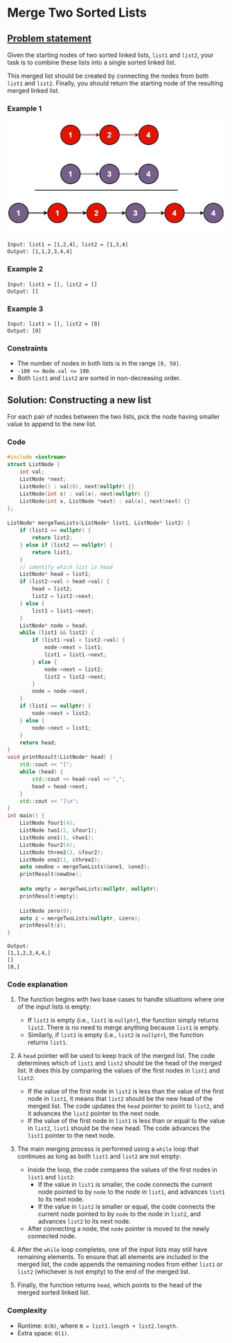 # Merge Two Sorted Lists

## [Problem statement](https://leetcode.com/problems/merge-two-sorted-lists/)

Given the starting nodes of two sorted linked lists, `list1` and `list2`, your task is to combine these lists into a single sorted linked list. 

This merged list should be created by connecting the nodes from both `list1` and `list2`. Finally, you should return the starting node of the resulting merged linked list.

### Example 1
![The linked lists of Example 1 and their merging](02_LL_21_merge_ex1.jpg)
```text
Input: list1 = [1,2,4], list2 = [1,3,4]
Output: [1,1,2,3,4,4]
```

### Example 2
```text
Input: list1 = [], list2 = []
Output: []
```

### Example 3

```text
Input: list1 = [], list2 = [0]
Output: [0]
``` 

### Constraints

* The number of nodes in both lists is in the range `[0, 50]`.
* `-100 <= Node.val <= 100`.
* Both `list1` and `list2` are sorted in non-decreasing order.

## Solution: Constructing a new list

For each pair of nodes between the two lists, pick the node having smaller value to append to the new list.

### Code
```cpp
#include <iostream>
struct ListNode {
    int val;
    ListNode *next;
    ListNode() : val(0), next(nullptr) {}
    ListNode(int x) : val(x), next(nullptr) {}
    ListNode(int x, ListNode *next) : val(x), next(next) {}
};
 
ListNode* mergeTwoLists(ListNode* list1, ListNode* list2) {
    if (list1 == nullptr) {
        return list2;
    } else if (list2 == nullptr) {
        return list1;
    }
    // identify which list is head
    ListNode* head = list1;
    if (list2->val < head->val) {
        head = list2;
        list2 = list2->next;
    } else {
        list1 = list1->next;
    }
    ListNode* node = head;
    while (list1 && list2) {
        if (list1->val < list2->val) {
            node->next = list1;
            list1 = list1->next;
        } else {
            node->next = list2;
            list2 = list2->next;
        }
        node = node->next;
    }
    if (list1 == nullptr) {
        node->next = list2;
    } else {
        node->next = list1;
    }
    return head;
}
void printResult(ListNode* head) {
    std::cout << "[";
    while (head) {
        std::cout << head->val << ",";
        head = head->next;
    }
    std::cout << "]\n";
}
int main() {   
    ListNode four1(4);
    ListNode two1(2, &four1);
    ListNode one1(1, &two1);
    ListNode four2(4);
    ListNode three2(3, &four2);
    ListNode one2(1, &three2);
    auto newOne = mergeTwoLists(&one1, &one2);
    printResult(newOne);

    auto empty = mergeTwoLists(nullptr, nullptr);
    printResult(empty);

    ListNode zero(0);
    auto z = mergeTwoLists(nullptr, &zero);
    printResult(z);
}
```
```text
Output:
[1,1,2,3,4,4,]
[]
[0,]
```

### Code explanation

1. The function begins with two base cases to handle situations where one of the input lists is empty:
   - If `list1` is empty (i.e., `list1` is `nullptr`), the function simply returns `list2`. There is no need to merge anything because `list1` is empty.
   - Similarly, if `list2` is empty (i.e., `list2` is `nullptr`), the function returns `list1`.

2. A `head` pointer will be used to keep track of the merged list. The code determines which of `list1` and `list2` should be the head of the merged list. It does this by comparing the values of the first nodes in `list1` and `list2`:
   - If the value of the first node in `list2` is less than the value of the first node in `list1`, it means that `list2` should be the new head of the merged list. The code updates the `head` pointer to point to `list2`, and it advances the `list2` pointer to the next node.
   - If the value of the first node in `list1` is less than or equal to the value in `list2`, `list1` should be the new head. The code advances the `list1` pointer to the next node.

3. The main merging process is performed using a `while` loop that continues as long as both `list1` and `list2` are not empty:
   - Inside the loop, the code compares the values of the first nodes in `list1` and `list2`:
     - If the value in `list1` is smaller, the code connects the current node pointed to by `node` to the node in `list1`, and advances `list1` to its next node.
     - If the value in `list2` is smaller or equal, the code connects the current node pointed to by `node` to the node in `list2`, and advances `list2` to its next node.
   - After connecting a node, the `node` pointer is moved to the newly connected node.

4. After the `while` loop completes, one of the input lists may still have remaining elements. To ensure that all elements are included in the merged list, the code appends the remaining nodes from either `list1` or `list2` (whichever is not empty) to the end of the merged list.

5. Finally, the function returns `head`, which points to the head of the merged sorted linked list.

### Complexity
* Runtime: `O(N)`, where `N = list1.length + list2.length`.
* Extra space: `O(1)`.



